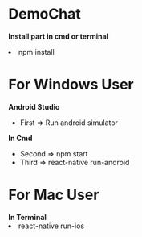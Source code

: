 # DemoChat
<strong>Install part in cmd or terminal</strong>
<li>npm install</li>

# For Windows User
<strong>
Android Studio
</strong>
<ul>
<li>First => Run android simulator</li>
</ul>
<strong>
In Cmd
</strong>
<ul>
<li>Second => npm start</li>
<li>Third => react-native run-android</li>
</ul>

# For Mac User
<strong>
In Terminal
</strong>
<li>react-native run-ios</li>
